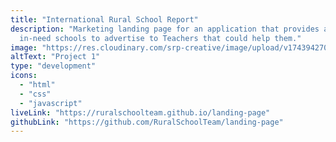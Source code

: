```yaml
---
title: "International Rural School Report"
description: "Marketing landing page for an application that provides a way for
  in-need schools to advertise to Teachers that could help them."
image: "https://res.cloudinary.com/srp-creative/image/upload/v1743942708/international-rural-school_yolnro.png"
altText: "Project 1"
type: "development"
icons:
  - "html"
  - "css"
  - "javascript"
liveLink: "https://ruralschoolteam.github.io/landing-page"
githubLink: "https://github.com/RuralSchoolTeam/landing-page"
---
```

